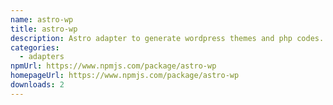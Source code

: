 ```yaml
---
name: astro-wp
title: astro-wp
description: Astro adapter to generate wordpress themes and php codes.
categories:
  - adapters
npmUrl: https://www.npmjs.com/package/astro-wp
homepageUrl: https://www.npmjs.com/package/astro-wp
downloads: 2
---
```

